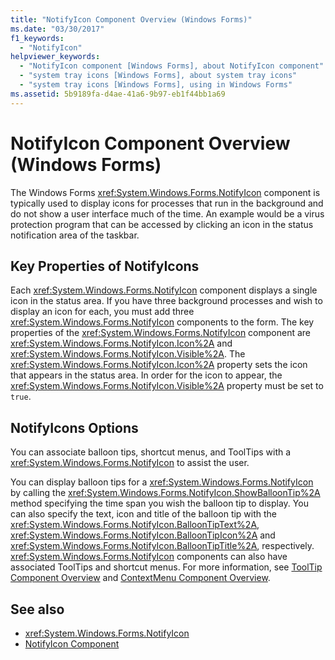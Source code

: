 ```yaml
---
title: "NotifyIcon Component Overview (Windows Forms)"
ms.date: "03/30/2017"
f1_keywords:
  - "NotifyIcon"
helpviewer_keywords:
  - "NotifyIcon component [Windows Forms], about NotifyIcon component"
  - "system tray icons [Windows Forms], about system tray icons"
  - "system tray icons [Windows Forms], using in Windows Forms"
ms.assetid: 5b9189fa-d4ae-41a6-9b97-eb1f44bb1a69
---
```

# NotifyIcon Component Overview (Windows Forms)

The Windows Forms <xref:System.Windows.Forms.NotifyIcon> component is typically used to display icons for processes that run in the background and do not show a user interface much of the time. An example would be a virus protection program that can be accessed by clicking an icon in the status notification area of the taskbar.

## Key Properties of NotifyIcons

Each <xref:System.Windows.Forms.NotifyIcon> component displays a single icon in the status area. If you have three background processes and wish to display an icon for each, you must add three <xref:System.Windows.Forms.NotifyIcon> components to the form. The key properties of the <xref:System.Windows.Forms.NotifyIcon> component are <xref:System.Windows.Forms.NotifyIcon.Icon%2A> and <xref:System.Windows.Forms.NotifyIcon.Visible%2A>. The <xref:System.Windows.Forms.NotifyIcon.Icon%2A> property sets the icon that appears in the status area. In order for the icon to appear, the <xref:System.Windows.Forms.NotifyIcon.Visible%2A> property must be set to `true`.

## NotifyIcons Options

You can associate balloon tips, shortcut menus, and ToolTips with a <xref:System.Windows.Forms.NotifyIcon> to assist the user.

You can display balloon tips for a <xref:System.Windows.Forms.NotifyIcon> by calling the <xref:System.Windows.Forms.NotifyIcon.ShowBalloonTip%2A> method specifying the time span you wish the balloon tip to display. You can also specify the text, icon and title of the balloon tip with the <xref:System.Windows.Forms.NotifyIcon.BalloonTipText%2A>, <xref:System.Windows.Forms.NotifyIcon.BalloonTipIcon%2A> and <xref:System.Windows.Forms.NotifyIcon.BalloonTipTitle%2A>, respectively. <xref:System.Windows.Forms.NotifyIcon> components can also have associated ToolTips and shortcut menus. For more information, see [ToolTip Component Overview](tooltip-component-overview-windows-forms.md) and [ContextMenu Component Overview](contextmenu-component-overview-windows-forms.md).

## See also

- <xref:System.Windows.Forms.NotifyIcon>
- [NotifyIcon Component](notifyicon-component-windows-forms.md)
